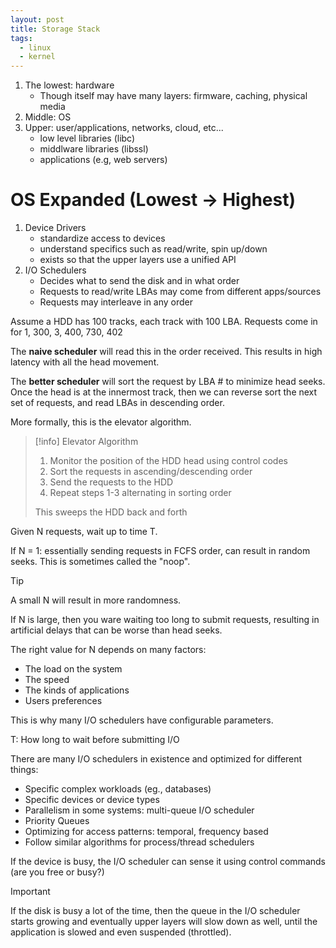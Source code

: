 ```yaml
---
layout: post
title: Storage Stack
tags:
  - linux
  - kernel
---
```

1. The lowest: hardware
	- Though itself may have many layers: firmware, caching, physical media
2. Middle: OS
3. Upper: user/applications, networks, cloud, etc...
	- low level libraries (libc)
	- middlware libraries (libssl)
	- applications (e.g, web servers)

# OS Expanded (Lowest -> Highest)

1. Device Drivers
	- standardize access to devices
	- understand specifics such as read/write, spin up/down
	- exists so that the upper layers use a unified API
2. I/O Schedulers
	- Decides what to send the disk and in what order
	- Requests to read/write LBAs may come from different apps/sources
	- Requests may interleave in any order

Assume a HDD has 100 tracks, each track with 100 LBA.
Requests come in for 1, 300, 3, 400, 730, 402

The **naive scheduler** will read this in the order received. This results in high latency with all the head movement.

The **better scheduler** will sort the request by LBA # to minimize head seeks. Once the head is at the innermost track, then we can reverse sort the next set of requests, and read LBAs in descending order. 

More formally, this is the elevator algorithm.

>[!info] Elevator Algorithm
>1. Monitor the position of the HDD head using control codes
>2. Sort the requests in ascending/descending order
>3. Send the requests to the HDD
>4. Repeat steps 1-3 alternating in sorting order
>   
>This sweeps the HDD back and forth

Given N requests, wait up to time T.

If N = 1: essentially sending requests in FCFS order, can result in random seeks. This is sometimes called the "noop". 

>[!tip]
>A small N will result in more randomness.

If N is large, then you ware waiting too long to submit requests, resulting in artificial delays that can be worse than head seeks. 

The right value for N depends on many factors:

- The load on the system
- The speed
- The kinds of applications
- Users preferences

This is why many I/O schedulers have configurable parameters.

T: How long to wait before submitting I/O

There are many I/O schedulers in existence and optimized for different things:

- Specific complex workloads (eg., databases)
- Specific devices or device types
- Parallelism in some systems: multi-queue I/O scheduler
- Priority Queues
- Optimizing for access patterns: temporal, frequency based
- Follow similar algorithms for process/thread schedulers

If the device is busy, the I/O scheduler can sense it using control commands (are you free or busy?)

>[!important]
> If the disk is busy a lot of the time, then the queue in the I/O scheduler starts growing and eventually upper layers will slow down as well, until the application is slowed and even suspended (throttled).
